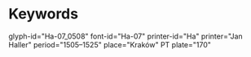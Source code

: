# Keywords
glyph-id="Ha-07_0508"
font-id="Ha-07"
printer-id="Ha"
printer="Jan Haller"
period="1505–1525"
place="Kraków"
PT plate="170"
